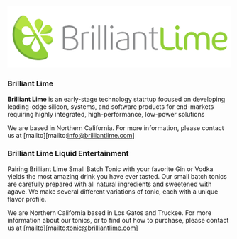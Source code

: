 ![Brilliant Lime](Logo_Horizontal_Transparent.png)

### Brilliant Lime

**Brilliant Lime** is an early-stage technology statrtup focused on developing leading-edge silicon, systems, and software products for end-markets requiring highly integrated, high-performance, low-power solutions

We are based in Northern California. For more information, please contact us at [mailto][mailto:info@brilliantlime.com]

### Brilliant Lime Liquid Entertainment

Pairing Brilliant Lime Small Batch Tonic with your favorite Gin or Vodka yields the most amazing drink you have ever tasted. Our small batch tonics are carefully prepared with all natural ingredients and sweetened with agave. We make several different variations of tonic, each with a unique flavor profile.

We are Northern California based in Los Gatos and Truckee. For more information about our tonics, or to find out how to purchase, please contact us at [mailto][mailto:tonic@brilliantlime.com]
